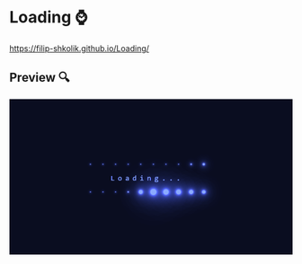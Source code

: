 # Loading ⌚

https://filip-shkolik.github.io/Loading/

## Preview :mag:
![Image alt](https://github.com/filip-shkolik/Loading/blob/main/preview/Loading.png)
